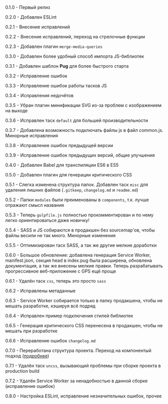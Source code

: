 0.1.0 - Первый релиз

0.2.0 - Добавлен ESLint

0.2.1 - Внесение исправлений

0.2.2 - Внесение исправлений, переход на стрелочные функции

0.2.3 - Добавлен плагин `merge-media-queries`

0.3.0 - Добавлен более удобный способ импорта JS-библиотек

0.3.1 - Добавлен шаблон **Pug** для более быстрого старта

0.3.2 - Исправление ошибок

0.3.3 - Исправление ошибок работы тасков JS

0.3.4 - Исправления недочётов

0.3.5 - Убран плагин минификации SVG из-за проблем с изображением на выходе

0.3.6 - Исправлен таск `default` для большей производительности

0.3.7 - Добавлена возможность подключать файлы js в файл common.js. Минорные исправления

0.3.8 - Исправление ошибок предыдущей версии

0.3.9 - Исправление ошибок предыдущих версий, общие улучшения

0.4.0 - Добавлен Babel для транспиляции ES6 в ES5

0.5.0 - Добавлен плагин для генерации критического CSS

0.5.1 - Слегка изменена структура папок. Добавлен таск `misc` для удаления лишних файлов (`.gitkeep`, `changelog.md` и `readme.md`)

0.5.2 - Папки `modules` были преименованы в `components`, т.к. лучше отражают смысл названия

0.5.3 - Теперь `gulpfile.js` полностью прокомментирован и по нему легко ориентироваться даже новичку!

0.5.4 - SASS и JS собираются в продакшен без sourcemap'ов, чтобы файлы весили не так много. Минорные изменения

0.5.5 - Оптимизирован таск SASS, а так же другие мелкие доработки

0.6.0 - Большое обновление: добавлена генерация Service Worker, manifest.json, секция head в index.pug была расширена, обновлена документация, а так же внесены мелкие правки. Теперь разрабатывать прогрессивное веб-приложение с GPS ещё проще

0.6.1 - Удалён таск `css`, теперь это просто `sass`

0.6.2 - Исправлены метаданные

0.6.3 - Service Worker собирается только в папку продакшена, чтобы не мешать разработке, кэшируя всё подряд

0.6.4 - Исправлен пример подключения стилей библиотек

0.6.5 - Генерация критического CSS перенесена в продакшен, чтобы не мешать при разработке

0.6.6 - Исправление ошибок `changelog.md`

0.7.0 - Переработана структура проекта. Переход на компонентый подход ([подробнее](https://github.com/nmihalyov/gulp-pure-start/blob/master/readme.md#Структура))

0.7.1 - Удалён таск `uncss`, вызывающий проблемы при сборке проекта в production build

0.7.2 - Удалён Service Worker за ненадобностью в данной сборке (исправление ошибок)

0.8.0 - Настройка ESLint, исправление незначительных ошибок, прочее
